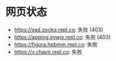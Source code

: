# 网页状态
- https://ssd.zockq.repl.co: 失败 (403)
- https://apping.eywjx.repl.co: 失败 (403)
- https://figura.hpbmm.repl.co: 失败
- https://v.chavir.repl.co: 失败
